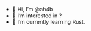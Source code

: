 - 👋 Hi, I’m @ah4b
- 👀 I’m interested in ?
- 🌱 I’m currently learning Rust.

<!---
ah4b/ah4b is a ✨ special ✨ repository because its `README.md` (this file) appears on your GitHub profile.
You can click the Preview link to take a look at your changes.
--->
